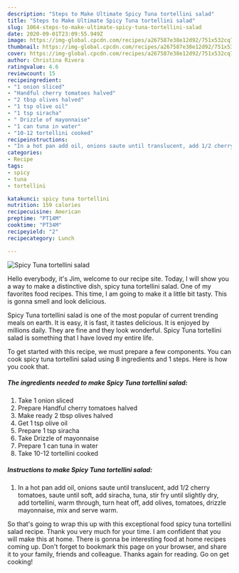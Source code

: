 ```yaml
---
description: "Steps to Make Ultimate Spicy Tuna tortellini salad"
title: "Steps to Make Ultimate Spicy Tuna tortellini salad"
slug: 1064-steps-to-make-ultimate-spicy-tuna-tortellini-salad
date: 2020-09-01T23:09:55.949Z
image: https://img-global.cpcdn.com/recipes/a267587e38e12d92/751x532cq70/spicy-tuna-tortellini-salad-recipe-main-photo.jpg
thumbnail: https://img-global.cpcdn.com/recipes/a267587e38e12d92/751x532cq70/spicy-tuna-tortellini-salad-recipe-main-photo.jpg
cover: https://img-global.cpcdn.com/recipes/a267587e38e12d92/751x532cq70/spicy-tuna-tortellini-salad-recipe-main-photo.jpg
author: Christina Rivera
ratingvalue: 4.6
reviewcount: 15
recipeingredient:
- "1 onion sliced"
- "Handful cherry tomatoes halved"
- "2 tbsp olives halved"
- "1 tsp olive oil"
- "1 tsp siracha"
- " Drizzle of mayonnaise"
- "1 can tuna in water"
- "10-12 tortellini cooked"
recipeinstructions:
- "In a hot pan add oil, onions saute until translucent, add 1/2 cherry tomatoes, saute until soft, add siracha, tuna, stir fry until slightly dry, add tortellini, warm through, turn heat off, add olives, tomatoes, drizzle mayonnaise, mix and serve warm."
categories:
- Recipe
tags:
- spicy
- tuna
- tortellini

katakunci: spicy tuna tortellini 
nutrition: 159 calories
recipecuisine: American
preptime: "PT14M"
cooktime: "PT34M"
recipeyield: "2"
recipecategory: Lunch

---
```



![Spicy Tuna tortellini salad](https://img-global.cpcdn.com/recipes/a267587e38e12d92/751x532cq70/spicy-tuna-tortellini-salad-recipe-main-photo.jpg)

Hello everybody, it's Jim, welcome to our recipe site. Today, I will show you a way to make a distinctive dish, spicy tuna tortellini salad. One of my favorites food recipes. This time, I am going to make it a little bit tasty. This is gonna smell and look delicious.



Spicy Tuna tortellini salad is one of the most popular of current trending meals on earth. It is easy, it is fast, it tastes delicious. It is enjoyed by millions daily. They are fine and they look wonderful. Spicy Tuna tortellini salad is something that I have loved my entire life.


To get started with this recipe, we must prepare a few components. You can cook spicy tuna tortellini salad using 8 ingredients and 1 steps. Here is how you cook that.

<!--inarticleads1-->

##### The ingredients needed to make Spicy Tuna tortellini salad:

1. Take 1 onion sliced
1. Prepare Handful cherry tomatoes halved
1. Make ready 2 tbsp olives halved
1. Get 1 tsp olive oil
1. Prepare 1 tsp siracha
1. Take  Drizzle of mayonnaise
1. Prepare 1 can tuna in water
1. Take 10-12 tortellini cooked




<!--inarticleads2-->

##### Instructions to make Spicy Tuna tortellini salad:

1. In a hot pan add oil, onions saute until translucent, add 1/2 cherry tomatoes, saute until soft, add siracha, tuna, stir fry until slightly dry, add tortellini, warm through, turn heat off, add olives, tomatoes, drizzle mayonnaise, mix and serve warm.




So that's going to wrap this up with this exceptional food spicy tuna tortellini salad recipe. Thank you very much for your time. I am confident that you will make this at home. There is gonna be interesting food at home recipes coming up. Don't forget to bookmark this page on your browser, and share it to your family, friends and colleague. Thanks again for reading. Go on get cooking!
